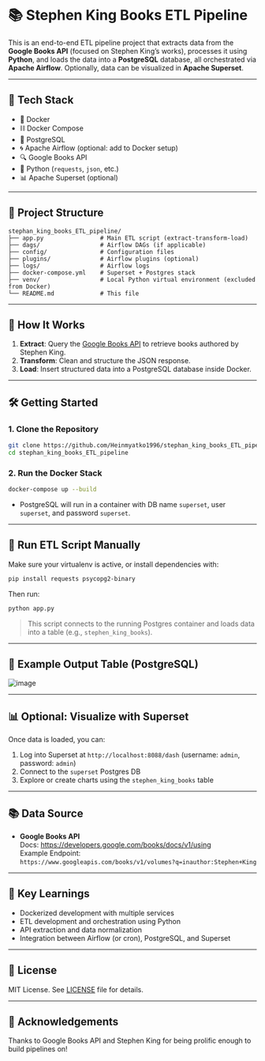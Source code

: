# 📚 Stephen King Books ETL Pipeline

This is an end-to-end ETL pipeline project that extracts data from the **Google Books API** (focused on Stephen King’s works), processes it using **Python**, and loads the data into a **PostgreSQL** database, all orchestrated via **Apache Airflow**. Optionally, data can be visualized in **Apache Superset**.

---

## 🔧 Tech Stack

- 🐳 Docker
- ⛓️ Docker Compose
- 🐘 PostgreSQL
- 🌀 Apache Airflow (optional: add to Docker setup)
- 🔍 Google Books API
- 🐍 Python (`requests`, `json`, etc.)
- 📊 Apache Superset (optional)

---

## 📁 Project Structure

```
stephan_king_books_ETL_pipeline/
├── app.py                # Main ETL script (extract-transform-load)
├── dags/                 # Airflow DAGs (if applicable)
├── config/               # Configuration files
├── plugins/              # Airflow plugins (optional)
├── logs/                 # Airflow logs
├── docker-compose.yml    # Superset + Postgres stack
├── venv/                 # Local Python virtual environment (excluded from Docker)
└── README.md             # This file
```

---

## 🚀 How It Works

1. **Extract**: Query the [Google Books API](https://developers.google.com/books) to retrieve books authored by Stephen King.
2. **Transform**: Clean and structure the JSON response.
3. **Load**: Insert structured data into a PostgreSQL database inside Docker.

---

## 🛠️ Getting Started

### 1. Clone the Repository

```bash
git clone https://github.com/Heinmyatko1996/stephan_king_books_ETL_pipeline
cd stephan_king_books_ETL_pipeline
```

### 2. Run the Docker Stack

```bash
docker-compose up --build
```

- PostgreSQL will run in a container with DB name `superset`, user `superset`, and password `superset`.

---

## 🐍 Run ETL Script Manually

Make sure your virtualenv is active, or install dependencies with:

```bash
pip install requests psycopg2-binary
```

Then run:

```bash
python app.py
```

> This script connects to the running Postgres container and loads data into a table (e.g., `stephen_king_books`).

---

## 🧪 Example Output Table (PostgreSQL)

![image](https://github.com/user-attachments/assets/ac82f07e-a178-4ec4-a40b-25f9136aeccd)

---

## 📊 Optional: Visualize with Superset

Once data is loaded, you can:
1. Log into Superset at `http://localhost:8088/dash` (username: `admin`, password: `admin`)
2. Connect to the `superset` Postgres DB
3. Explore or create charts using the `stephen_king_books` table

---

## 📚 Data Source

- **Google Books API**  
  Docs: https://developers.google.com/books/docs/v1/using  
  Example Endpoint:  
  `https://www.googleapis.com/books/v1/volumes?q=inauthor:Stephen+King`

---

## 🧠 Key Learnings

- Dockerized development with multiple services
- ETL development and orchestration using Python
- API extraction and data normalization
- Integration between Airflow (or cron), PostgreSQL, and Superset

---

## 📄 License

MIT License. See [LICENSE](LICENSE) file for details.

---

## 🙌 Acknowledgements

Thanks to Google Books API and Stephen King for being prolific enough to build pipelines on!
